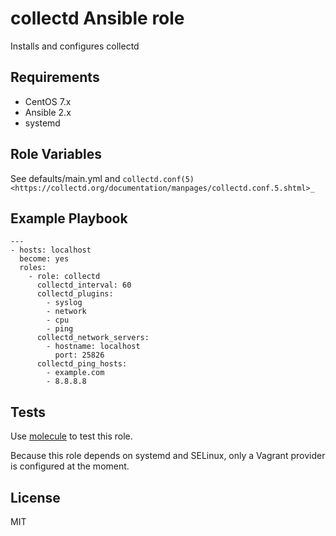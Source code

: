 collectd Ansible role
=====================

Installs and configures collectd

Requirements
------------

 * CentOS 7.x
 * Ansible 2.x
 * systemd

Role Variables
--------------

See defaults/main.yml and `collectd.conf(5) <https://collectd.org/documentation/manpages/collectd.conf.5.shtml>_`

Example Playbook
----------------

    ---
    - hosts: localhost
      become: yes
      roles:
        - role: collectd
          collectd_interval: 60
          collectd_plugins:
            - syslog
            - network
            - cpu
            - ping
          collectd_network_servers:
            - hostname: localhost
              port: 25826
          collectd_ping_hosts:
            - example.com
            - 8.8.8.8

Tests
-----

Use [molecule](https://github.com/metacloud/molecule) to test this role.

Because this role depends on systemd and SELinux, only a Vagrant provider is configured at the moment.

License
-------

MIT
